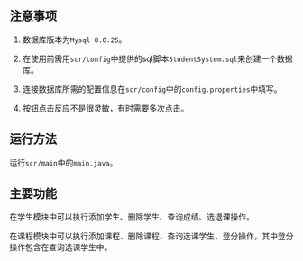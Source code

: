 ## 注意事项

1. 数据库版本为```Mysql 8.0.25```。

2. 在使用前需用```scr/config```中提供的sql脚本```StudentSystem.sql```来创建一个数据库。

3. 连接数据库所需的配置信息在```scr/config```中的```config.properties```中填写。

4. 按钮点击反应不是很灵敏，有时需要多次点击。

## 运行方法

运行```scr/main```中的```main.java```。

## 主要功能

在学生模块中可以执行添加学生、删除学生、查询成绩、选退课操作。

在课程模块中可以执行添加课程、删除课程、查询选课学生、登分操作，其中登分操作包含在查询选课学生中。

